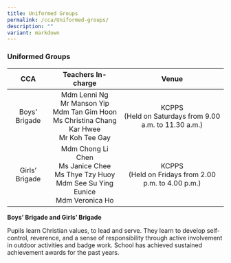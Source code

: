```yaml
---
title: Uniformed Groups
permalink: /cca/Uniformed-groups/
description: ""
variant: markdown
---
```

### **Uniformed Groups**

|       CCA      |                                           Teachers In-charge                                          |                     Venue                     |
|:--------------:|:-----------------------------------------------------------------------------------------------------:|:---------------------------------------------:|
|  Boys’ Brigade | Mdm Lenni Ng<br> Mr Manson Yip<br> Mdm Tan Gim Hoon<br> Ms Christina Chang Kar Hwee<br> Mr Koh Tee Gay<br> |KCPPS <br>(Held on Saturdays from 9.00 a.m. to 11.30 a.m.) |
| Girls’ Brigade |              Mdm Chong Li Chen<br> Ms Janice Chee<br> Ms Thye Tzy Huoy<br>Mdm See Su Ying Eunice<br>Mdm Veronica Ho         | KCPPS<br> (Held on Fridays from 2.00 p.m. to 4.00 p.m.)    |

**Boys’ Brigade and Girls’ Brigade**

Pupils learn Christian values, to lead and serve. They learn to develop self-control, reverence, and a sense of responsibility through active involvement in outdoor activities and badge work. School has achieved sustained achievement awards for the past years.
